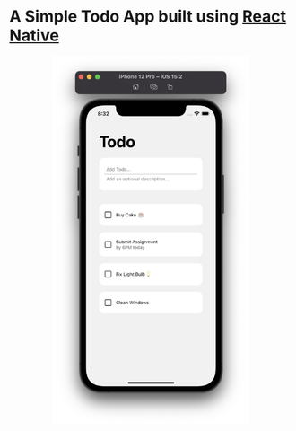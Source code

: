 # A Simple Todo App built using [React Native](https://reactnative.dev)
<p align="center">
  <img src="/assets/screenshots/image.png" width="350">
</p>
